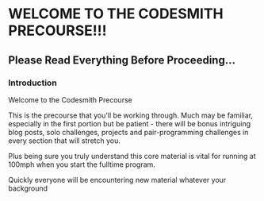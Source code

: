 # WELCOME TO THE CODESMITH PRECOURSE!!! 

## Please Read Everything Before Proceeding...

### Introduction

Welcome to the Codesmith Precourse

This is the precourse that you'll be working through. Much may be familiar, especially in the first portion but be patient - there will be bonus intriguing blog posts, solo challenges, projects and pair-programming challenges in every section that will stretch you.

Plus being sure you truly understand this core material is vital for running at 100mph when you start the fulltime program.

Quickly everyone will be encountering new material whatever your background


